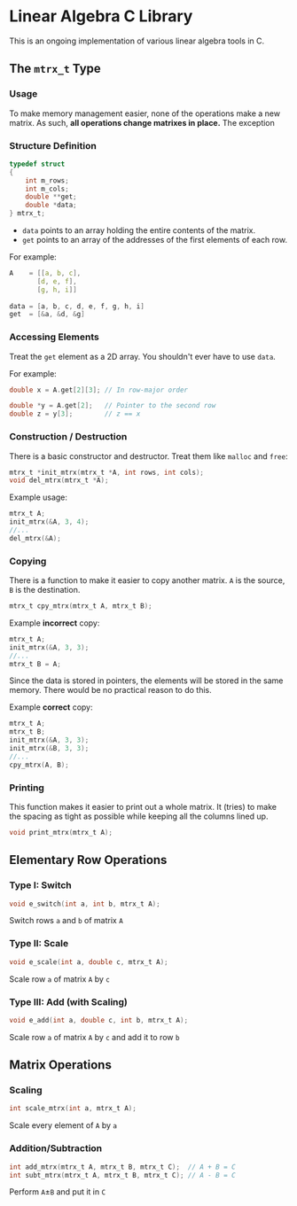 # Linear Algebra C Library
This is an ongoing implementation of various linear algebra tools in C.

## The `mtrx_t` Type

### Usage

To make memory management easier, none of the operations make a new matrix. As such, **all operations change matrixes in place.** The exception

### Structure Definition

```C
typedef struct
{
	int m_rows;
	int m_cols;
	double **get;
	double *data;
} mtrx_t;
```

- `data` points to an array holding the entire contents of the matrix.
- `get` points to an array of the addresses of the first elements of each row.

For example:

```C
A    = [[a, b, c],
       [d, e, f],
       [g, h, i]]
     
data = [a, b, c, d, e, f, g, h, i]
get  = [&a, &d, &g]
``` 
### Accessing Elements

Treat the `get` element as a 2D array. You shouldn't ever have to use `data`.

For example:

```C
double x = A.get[2][3]; // In row-major order

double *y = A.get[2];   // Pointer to the second row
double z = y[3];        // z == x
```

### Construction / Destruction

There is a basic constructor and destructor. Treat them like `malloc` and `free`:

```C
mtrx_t *init_mtrx(mtrx_t *A, int rows, int cols);
void del_mtrx(mtrx_t *A);
```

Example usage:

```C
mtrx_t A;
init_mtrx(&A, 3, 4);
//...
del_mtrx(&A);
```

### Copying

There is a function to make it easier to copy another matrix. `A` is the source, `B` is the destination.

```C
mtrx_t cpy_mtrx(mtrx_t A, mtrx_t B);
```

Example **incorrect** copy:

```C
mtrx_t A;
init_mtrx(&A, 3, 3);
//...
mtrx_t B = A;
```
Since the data is stored in pointers, the elements will be stored in the same memory. There would be no practical reason to do this.

Example **correct** copy:

```C
mtrx_t A;
mtrx_t B;
init_mtrx(&A, 3, 3);
init_mtrx(&B, 3, 3);
//...
cpy_mtrx(A, B);
```

### Printing

This function makes it easier to print out a whole matrix. It (tries) to make the spacing as tight as possible while keeping all the columns lined up.

```C
void print_mtrx(mtrx_t A);
```


## Elementary Row Operations

### Type I: Switch

```C
void e_switch(int a, int b, mtrx_t A);
```

Switch rows `a` and `b` of matrix `A`

### Type II: Scale

```C
void e_scale(int a, double c, mtrx_t A);
```

Scale row `a` of matrix `A` by `c`

### Type III: Add (with Scaling)

```C
void e_add(int a, double c, int b, mtrx_t A);
```

Scale row `a` of matrix `A` by `c` and add it to row `b`

## Matrix Operations

### Scaling

```C
int scale_mtrx(int a, mtrx_t A);
```
Scale every element of `A` by `a`

### Addition/Subtraction

```C
int add_mtrx(mtrx_t A, mtrx_t B, mtrx_t C);  // A + B = C
int subt_mtrx(mtrx_t A, mtrx_t B, mtrx_t C); // A - B = C
```
Perform `A`±`B` and put it in `C`


